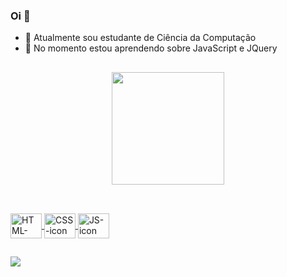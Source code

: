 ### Oi 👋

- 🔭 Atualmente sou estudante de Ciência da Computação
- 🌱 No momento estou aprendendo sobre JavaScript e JQuery
##

<div align="center">
  <a href="https://github.com/LuisFRC03">
  <img height="180em" src="https://github-readme-stats.vercel.app/api?username=LuisFRC03&show_icons=true&theme=tokyonight&include_all_commits=true&count_private=true"/>
</div>

##

<div style="display: inline_block"><br>
<img align ="center" alt="HTML-icon" height="40px" width="50px" src="https://cdn.jsdelivr.net/gh/devicons/devicon/icons/html5/html5-original.svg" />
<img align="center" alt="CSS-icon" height="40px" width="50px" src="https://cdn.jsdelivr.net/gh/devicons/devicon/icons/css3/css3-original.svg" />
<img align="center" alt="JS-icon" height="40px" width="50px" src="https://cdn.jsdelivr.net/gh/devicons/devicon/icons/javascript/javascript-original.svg" />
</div>

##

<a href="mailto:luisfelipecampos4@gmail.com"><img src="https://img.shields.io/badge/Gmail-D14836?style=for-the-badge&logo=gmail&logoColor=white" target="_blank"></a>
